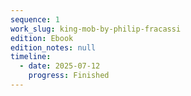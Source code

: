 ```yaml
---
sequence: 1
work_slug: king-mob-by-philip-fracassi
edition: Ebook
edition_notes: null
timeline:
  - date: 2025-07-12
    progress: Finished
---
```


